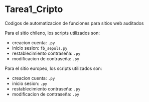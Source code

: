 # Tarea1_Cripto
Codigos de automatizacion de funciones para sitios web auditados

Para el sitio chileno, los scripts utilizados son:

* creacion cuenta: ```.py```
* inicio sesion: ```fb_sepuls.py```
* restablecimiento contraseña: ```.py```
* modificacion de contraseña: ```.py```

Para el sitio europeo, los scripts utilizados son:

* creacion cuenta: ```.py```
* inicio sesion: ```.py```
* restablecimiento contraseña: ```.py```
* modificacion de contraseña: ```.py```
